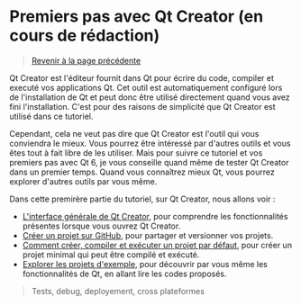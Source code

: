 
# Premiers pas avec Qt Creator (en cours de rédaction)

> [Revenir à la page précédente](../README.md)

Qt Creator est l'éditeur fournit dans Qt pour écrire du code, compiler et executé vos applications Qt. Cet outil est automatiquement
configuré lors de l'installation de Qt et peut donc être utilisé directement quand vous avez fini l'installation. C'est pour des 
raisons de simplicité que Qt Creator est utilisé dans ce tutoriel.

Cependant, cela ne veut pas dire que Qt Creator est l'outil qui vous conviendra le mieux. Vous pourrez être intéressé par d'autres
outils et vous êtes tout à fait libre de les utiliser. Mais pour suivre ce tutoriel et vos premiers pas avec Qt 6, je vous conseille
quand même de tester Qt Creator dans un premier temps. Quand vous connaîtrez mieux Qt, vous pourrez explorer d'autres outils par
vous même.

Dans cette premirère partie du tutoriel, sur Qt Creator, nous allons voir :

- [L'interface générale de Qt Creator](interface.md), pour comprendre les fonctionnalités présentes lorsque vous ouvrez Qt Creator.
- [Créer un projet sur GitHub](github.md), pour partager et versionner vos projets.
- [Comment créer, compiler et exécuter un projet par défaut](projet.md), pour créer un projet minimal qui peut être compilé et exécuté.
- [Explorer les projets d'exemple](exemples.md), pour découvrir par vous même les fonctionnalités de Qt, en allant lire les codes proposés.



> Tests, debug, deployement, cross plateformes
